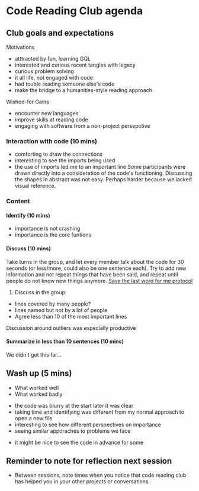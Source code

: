 # Code Reading Club agenda

## Club goals and expectations

Motivations
* atttracted by fun, learning GQL
* interested and curious recent tangles with legacy
* curious problem solving
* it all life, not engaged with code
* had touble reading someone else's code
* make the bridge to a humanities-style reading approach

Wished-for Gains
- encounter new languages
- improve skills at reading code
- engaging with software from a non-project persepctive


### Interaction with code (10 mins)


* comforting to draw the connections
* interesting to see the imports being used
* the use of imports led me to an important line
Some participants were drawn directly into a consideration of the code's functioning.
Discussing the shapes in abstract was not easy. Perhaps harder because we lacked visual reference.

### Content

#### Identify (10 mins)
* importance is not crashing
* importance is the core funtions

#### Discuss (10 mins)
Take turns in the group, and let every member talk about the code for 30 seconds (or less/more, could also be one sentence each). Try to add new information and not repeat things that have been said, and repeat until people do not know new things anymore.
[Save the last word for me protocol](https://lead.nwp.org/knowledgebase/save-the-last-word-for-me-protocol/)
1. Discuss in the group:
- lines covered by many people?
- lines named but not by a lot of people
- Agree less than 10 of the most important lines

Discussion around outliers was especially productive

#### Summarize in less than 10 sentences (10 mins)
We didn't get this far...

## Wash up (5 mins)
- What worked well
- What worked badly

* the code was blurry at the start later it was clear
* taking time and identifying was different from my normal approach to open a new file
* interesting to see how different perspectives on importance
* seeing similar apporaches to problems we face

- it might be nice to see the code in advance for some

## Reminder to note for reflection next session
- Between sessions, note times when you notice that code reading club has helped you in your other projects or conversations.
